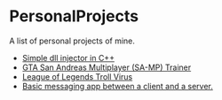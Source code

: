 # PersonalProjects
A list of personal projects of mine.

<ul>
  <li>
    <a href="https://github.com/AncauAdrian/SA-MPtrainer"> 
          Simple dll injector in C++ 
    </a>
  </li>
  <li>
    <a href="https://github.com/AncauAdrian/SA-MPtrainer"> 
          GTA San Andreas Multiplayer (SA-MP) Trainer</a>
  </li>
  <li>
    <a href="https://github.com/AncauAdrian/LOLvirus"> 
          League of Legends Troll Virus 
    </a>
  </li>
  <li>
    <a href="https://github.com/AncauAdrian/MessagingSystem"> 
          Basic messaging app between a client and a server. 
    </a>
  </li>
</ul>
